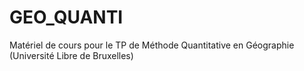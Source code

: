 # GEO_QUANTI
Matériel de cours pour le TP de Méthode Quantitative en Géographie (Université Libre de Bruxelles)
